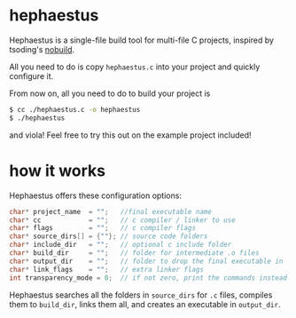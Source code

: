 # hephaestus
Hephaestus is a single-file build tool for multi-file C projects, 
inspired by tsoding's [nobuild](https://github.com/tsoding/nobuild).

All you need to do is copy `hephaestus.c` into your project and quickly configure it.

From now on, all you need to do to build your project is
```sh
$ cc ./hephaestus.c -o hephaestus
$ ./hephaestus
```
and viola! Feel free to try this out on the example project included!

# how it works

Hephaestus offers these configuration options:

```c
char* project_name  = "";   //final executable name 
char* cc            = "";   // c compiler / linker to use
char* flags         = "";   // c compiler flags
char* source_dirs[] = {""}; // source code folders
char* include_dir   = "";   // optional c include folder
char* build_dir     = "";   // folder for intermediate .o files
char* output_dir    = "";   // folder to drop the final executable in
char* link_flags    = "";   // extra linker flags
int transparency_mode = 0;  // if not zero, print the commands instead of nice messages
```

Hephaestus searches all the folders in `source_dirs` for `.c` files, compiles them to
`build_dir`, links them all, and creates an executable in `output_dir`.